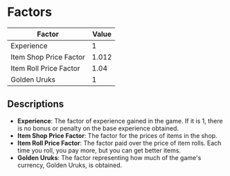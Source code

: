 # Factors

| Factor                  | Value        |
|-------------------------|--------------|
| Experience              | 1  |
| Item Shop Price Factor  | 1.012  |
| Item Roll Price Factor  | 1.04  |
| Golden Uruks            | 1  |

## Descriptions

- **Experience**: The factor of experience gained in the game. If it is 1, there is no bonus or penalty on the base experience obtained.
- **Item Shop Price Factor**: The factor for the prices of items in the shop.
- **Item Roll Price Factor**: The factor paid over the price of item rolls. Each time you roll, you pay more, but you can get better items.
- **Golden Uruks**: The factor representing how much of the game's currency, Golden Uruks, is obtained.
